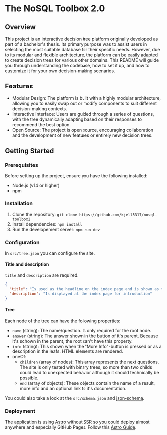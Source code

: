 # The NoSQL Toolbox 2.0

## Overview

This project is an interactive decision tree platform originally developed as part of a bachelor's thesis. Its primary purpose was to assist users in selecting the most suitable database for their specific needs. However, due to its modular and flexible architecture, the platform can be easily adapted to create decision trees for various other domains. This README will guide you through understanding the codebase, how to set it up, and how to customize it for your own decision-making scenarios.

## Features

* Modular Design: The platform is built with a highly modular architecture, allowing you to easily swap out or modify components to suit different decision-making contexts.
* Interactive Interface: Users are guided through a series of questions, with the tree dynamically adapting based on their responses to recommend the best option.
* Open Source: The project is open source, encouraging collaboration and the development of new features or entirely new decision trees.

## Getting Started

### Prerequisites

Before setting up the project, ensure you have the following installed:

* Node.js (v14 or higher)
* npm

### Installation

1. Clone the repository:
   `git clone https://github.com/kjell5317/nosql-toolbox2`
2. Install dependencies:
   `npm install`
3. Run the developement server:
   `npm run dev`

### Configuration

In `src/tree.json` you can configure the site.

#### Title and description

`title` and `description` are required.

```json
{
  "title": "Is used as the headline on the index page and is shown as the HTML title",
  "description": "Is displayed at the index page for intruduction"
}
```

#### Tree

Each node of the tree can have the following properties:

* `name` (string): The name/question. Is only required for the root node.
* `answer` (string): The answer shown in the button of it's parent. Because it's schown in the parent, the root can't have this property.
* `info` (string): This shown when the "More Info"-button is pressed or as a description in the leafs. HTML elements are rendered.
* oneOf:
   * `children` (array of nodes): This array represents the next questions. The site is only tested with binary trees, so more than two childs could lead to unexpected behavior although it should technically be possible.
   * `end` (array of objects): These objects contain the name of a result, more info and an optional link to it's documentation.

You could also take a look at the `src/schema.json` and [json-schema](https://json-schema.org/docs).

### Deployment

The application is using [Astro](https://astro.build) without SSR so you could deploy almost anywhere and especially GitHub Pages.
Follow this [Astro Guide](https://docs.astro.build/en/guides/deploy/).
